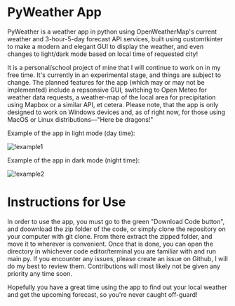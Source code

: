# PyWeather App

PyWeather is a weather app in python using OpenWeatherMap's current weather and 3-hour-5-day forecast API services, built using customtkinter to make a modern and elegant GUI to display the weather, and even changes to light/dark mode based on local time of requested city!

It is a personal/school project of mine that I will continue to work on in my free time. It's currently in an experimental stage, and things are subject to change. The planned features for the app (which may or may not be implemented) include a repsonsive GUI, switching to Open Meteo for weather data requests, a weather-map of the local area for precipitation using Mapbox or a similar API, et cetera. Please note, that the app is only designed to work on Windows devices and, as of right now, for those using MacOS or Linux distributions—"Here be dragons!"


Example of the app in light mode (day time):

![!example1](https://github.com/user-attachments/assets/dad53fdc-cdc0-4043-a81b-e1717843c211)


Example of the app in dark mode (night time):

![!example2](https://github.com/user-attachments/assets/9f9f9777-9492-43d9-92aa-2021d7d77709)


# Instructions for Use

In order to use the app, you must go to the green "Download Code button", and doownload the zip folder of the code, or simply clone the repository on your computer with git clone. From there extract the zipped folder, and move it to wherever is convenient. Once that is done, you can open the directory in whichever code editor/terminal you are familiar with and run main.py. If you encounter any issues, please create an issue on Github, I will do my best to review them. Contributions will most likely not be given any priority any time soon.

Hopefully you have a great time using the app to find out your local weather and get the upcoming forecast, so you're never caught off-guard!
